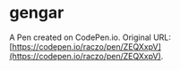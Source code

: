 # gengar

A Pen created on CodePen.io. Original URL: [https://codepen.io/raczo/pen/ZEQXxpV](https://codepen.io/raczo/pen/ZEQXxpV).


